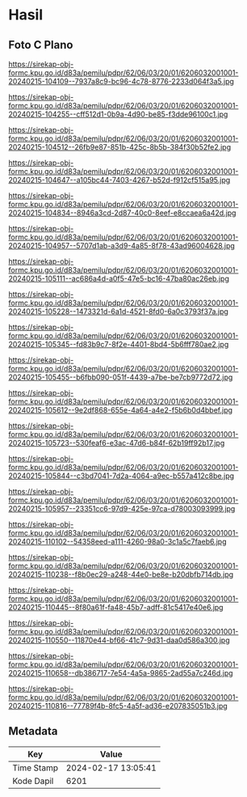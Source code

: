 # Hasil

## Foto C Plano

https://sirekap-obj-formc.kpu.go.id/d83a/pemilu/pdpr/62/06/03/20/01/6206032001001-20240215-104109--7937a8c9-bc96-4c78-8776-2233d064f3a5.jpg

https://sirekap-obj-formc.kpu.go.id/d83a/pemilu/pdpr/62/06/03/20/01/6206032001001-20240215-104255--cff512d1-0b9a-4d90-be85-f3dde96100c1.jpg

https://sirekap-obj-formc.kpu.go.id/d83a/pemilu/pdpr/62/06/03/20/01/6206032001001-20240215-104512--26fb9e87-851b-425c-8b5b-384f30b52fe2.jpg

https://sirekap-obj-formc.kpu.go.id/d83a/pemilu/pdpr/62/06/03/20/01/6206032001001-20240215-104647--a105bc44-7403-4267-b52d-f912cf515a95.jpg

https://sirekap-obj-formc.kpu.go.id/d83a/pemilu/pdpr/62/06/03/20/01/6206032001001-20240215-104834--8946a3cd-2d87-40c0-8eef-e8ccaea6a42d.jpg

https://sirekap-obj-formc.kpu.go.id/d83a/pemilu/pdpr/62/06/03/20/01/6206032001001-20240215-104957--5707d1ab-a3d9-4a85-8f78-43ad96004628.jpg

https://sirekap-obj-formc.kpu.go.id/d83a/pemilu/pdpr/62/06/03/20/01/6206032001001-20240215-105111--ac686a4d-a0f5-47e5-bc16-47ba80ac26eb.jpg

https://sirekap-obj-formc.kpu.go.id/d83a/pemilu/pdpr/62/06/03/20/01/6206032001001-20240215-105228--1473321d-6a1d-4521-8fd0-6a0c3793f37a.jpg

https://sirekap-obj-formc.kpu.go.id/d83a/pemilu/pdpr/62/06/03/20/01/6206032001001-20240215-105345--fd83b9c7-8f2e-4401-8bd4-5b6fff780ae2.jpg

https://sirekap-obj-formc.kpu.go.id/d83a/pemilu/pdpr/62/06/03/20/01/6206032001001-20240215-105455--b6fbb090-051f-4439-a7be-be7cb9772d72.jpg

https://sirekap-obj-formc.kpu.go.id/d83a/pemilu/pdpr/62/06/03/20/01/6206032001001-20240215-105612--9e2df868-655e-4a64-a4e2-f5b6b0d4bbef.jpg

https://sirekap-obj-formc.kpu.go.id/d83a/pemilu/pdpr/62/06/03/20/01/6206032001001-20240215-105723--530feaf6-e3ac-47d6-b84f-62b19ff92b17.jpg

https://sirekap-obj-formc.kpu.go.id/d83a/pemilu/pdpr/62/06/03/20/01/6206032001001-20240215-105844--c3bd7041-7d2a-4064-a9ec-b557a412c8be.jpg

https://sirekap-obj-formc.kpu.go.id/d83a/pemilu/pdpr/62/06/03/20/01/6206032001001-20240215-105957--23351cc6-97d9-425e-97ca-d78003093999.jpg

https://sirekap-obj-formc.kpu.go.id/d83a/pemilu/pdpr/62/06/03/20/01/6206032001001-20240215-110102--54358eed-a111-4260-98a0-3c1a5c7faeb6.jpg

https://sirekap-obj-formc.kpu.go.id/d83a/pemilu/pdpr/62/06/03/20/01/6206032001001-20240215-110238--f8b0ec29-a248-44e0-be8e-b20dbfb714db.jpg

https://sirekap-obj-formc.kpu.go.id/d83a/pemilu/pdpr/62/06/03/20/01/6206032001001-20240215-110445--8f80a61f-fa48-45b7-adff-81c5417e40e6.jpg

https://sirekap-obj-formc.kpu.go.id/d83a/pemilu/pdpr/62/06/03/20/01/6206032001001-20240215-110550--11870e44-bf66-41c7-9d31-daa0d586a300.jpg

https://sirekap-obj-formc.kpu.go.id/d83a/pemilu/pdpr/62/06/03/20/01/6206032001001-20240215-110658--db386717-7e54-4a5a-9865-2ad55a7c246d.jpg

https://sirekap-obj-formc.kpu.go.id/d83a/pemilu/pdpr/62/06/03/20/01/6206032001001-20240215-110816--77789f4b-8fc5-4a5f-ad36-e207835051b3.jpg


## Metadata

| Key        | Value               |
| ---------- | ------------------- |
| Time Stamp | 2024-02-17 13:05:41 |
| Kode Dapil | 6201                |



